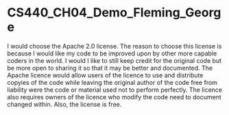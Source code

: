 # CS440_CH04_Demo_Fleming_George

I would choose the Apache 2.0 license. The reason to choose this license is because I would like my code to be improved upon by other more capable coders in the world. I would I like to still keep credit for the original code but be more open to sharing it so that it may be better and documented. The Apache licence would allow users of the licence to use and distribute copyies of the code while leaving the original author of the code free from liability were the code or material used not to perform perfectly. The licence also requires owners of the licence who modify the code need to document changed within. Also, the license is free.
